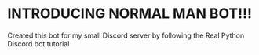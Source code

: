 # INTRODUCING NORMAL MAN BOT!!!

Created this bot for my small Discord server by following the Real Python Discord bot tutorial
